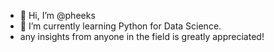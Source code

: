 - 👋 Hi, I’m @pheeks
- 🌱 I’m currently learning Python for Data Science.
- any insights from anyone in the field is greatly appreciated! 


<!---
pheeks/pheeks is a ✨ special ✨ repository because its `README.md` (this file) appears on your GitHub profile.
You can click the Preview link to take a look at your changes.
--->
